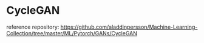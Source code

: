 # CycleGAN

reference repository: https://github.com/aladdinpersson/Machine-Learning-Collection/tree/master/ML/Pytorch/GANs/CycleGAN
